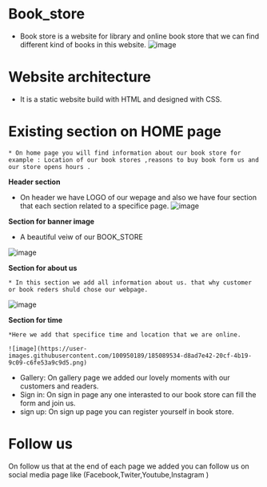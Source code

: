 # Book_store
* Book store is a website for library and online book store that we can find different kind of books in this website.
![image](https://user-images.githubusercontent.com/100950189/184987215-842ac165-c2e9-4bb1-9539-708abf6cf07a.png)

# Website architecture 
 * It is a static website build with HTML and designed with CSS.

 # Existing section on HOME page
 
    * On home page you will find information about our book store for example : Location of our book stores ,reasons to buy book form us and our store opens hours .

   **Header section**
  
   * On header we have LOGO of our wepage and also we have four section that each section related to a specifice page.
  ![image](https://user-images.githubusercontent.com/100950189/185083580-8a1a1a75-f82a-4f7d-9edd-5e3f8ca38abc.png)
  
  **Section for banner image**
  
   * A beautiful veiw of our BOOK_STORE
  
  ![image](https://user-images.githubusercontent.com/100950189/185087219-3531ebe1-6e21-4aa4-922f-f6e2df3703b8.png)
   
   **Section for about us**
    
    * In this section we add all information about us. that why customer or book reders shuld chose our webpage.
   
   ![image](https://user-images.githubusercontent.com/100950189/185088074-8152161d-f28f-4a21-ae1a-cbd7468e61d8.png)
   
   **Section for time**
   
    *Here we add that specifice time and location that we are online.
    
    ![image](https://user-images.githubusercontent.com/100950189/185089534-d8ad7e42-20cf-4b19-9c09-c6fe53a9c9d5.png)








 * Gallery:
 On gallery page we added our lovely moments with our customers and readers.
 * Sign in:
 On sign in page any one interasted to our book store can fill the form and join us. 
 * sign up:
On sign up page you can register yourself in book store.
# Follow us
On follow us that at the end of each page we added you can follow us on social media page like (Facebook,Twiter,Youtube,Instagram )

